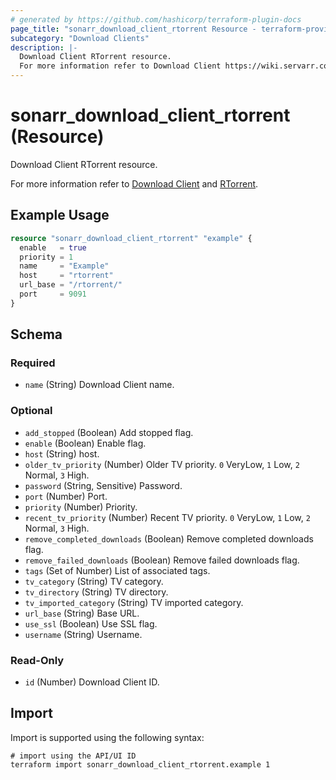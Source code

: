 ```yaml
---
# generated by https://github.com/hashicorp/terraform-plugin-docs
page_title: "sonarr_download_client_rtorrent Resource - terraform-provider-sonarr"
subcategory: "Download Clients"
description: |-
  Download Client RTorrent resource.
  For more information refer to Download Client https://wiki.servarr.com/sonarr/settings#download-clients and RTorrent https://wiki.servarr.com/sonarr/supported#rtorrent.
---
```


# sonarr_download_client_rtorrent (Resource)

<!-- subcategory:Download Clients -->Download Client RTorrent resource.
For more information refer to [Download Client](https://wiki.servarr.com/sonarr/settings#download-clients) and [RTorrent](https://wiki.servarr.com/sonarr/supported#rtorrent).

## Example Usage

```terraform
resource "sonarr_download_client_rtorrent" "example" {
  enable   = true
  priority = 1
  name     = "Example"
  host     = "rtorrent"
  url_base = "/rtorrent/"
  port     = 9091
}
```

<!-- schema generated by tfplugindocs -->
## Schema

### Required

- `name` (String) Download Client name.

### Optional

- `add_stopped` (Boolean) Add stopped flag.
- `enable` (Boolean) Enable flag.
- `host` (String) host.
- `older_tv_priority` (Number) Older TV priority. `0` VeryLow, `1` Low, `2` Normal, `3` High.
- `password` (String, Sensitive) Password.
- `port` (Number) Port.
- `priority` (Number) Priority.
- `recent_tv_priority` (Number) Recent TV priority. `0` VeryLow, `1` Low, `2` Normal, `3` High.
- `remove_completed_downloads` (Boolean) Remove completed downloads flag.
- `remove_failed_downloads` (Boolean) Remove failed downloads flag.
- `tags` (Set of Number) List of associated tags.
- `tv_category` (String) TV category.
- `tv_directory` (String) TV directory.
- `tv_imported_category` (String) TV imported category.
- `url_base` (String) Base URL.
- `use_ssl` (Boolean) Use SSL flag.
- `username` (String) Username.

### Read-Only

- `id` (Number) Download Client ID.

## Import

Import is supported using the following syntax:

```shell
# import using the API/UI ID
terraform import sonarr_download_client_rtorrent.example 1
```
